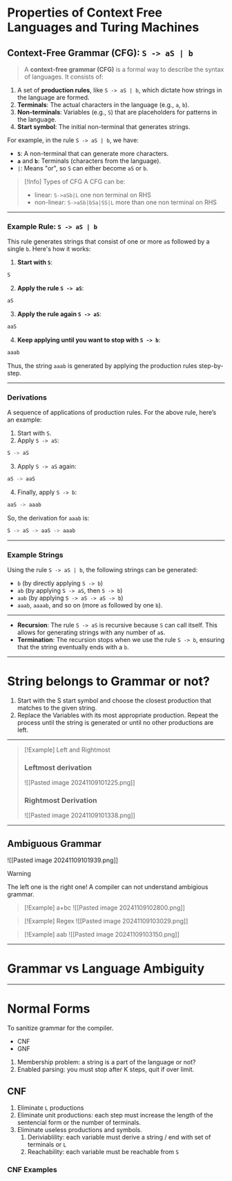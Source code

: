 # Properties of Context Free Languages and Turing Machines

## Context-Free Grammar (CFG): `S -> aS | b`

> A **context-free grammar (CFG)** is a formal way to describe the syntax of languages. It consists of:

1. A set of **production rules**, like `S -> aS | b`, which dictate how strings in the language are formed.
2. **Terminals**: The actual characters in the language (e.g., `a`, `b`).
3. **Non-terminals**: Variables (e.g., `S`) that are placeholders for patterns in the language.
4. **Start symbol**: The initial non-terminal that generates strings.

For example, in the rule `S -> aS | b`, we have:

- **`S`**: A non-terminal that can generate more characters.
- **`a`** and **`b`**: Terminals (characters from the language).
- `|`: Means "or", so `S` can either become `aS` or `b`.

> [!Info] Types of CFG
> A CFG can be:
> 
> - linear: `S->aSb|L` one non terminal on RHS
> - non-linear: `S->aSb|bSa|SS|L` more than one non terminal on RHS

---
### Example Rule: `S -> aS | b`

This rule generates strings that consist of one or more `a`s followed by a single `b`. Here's how it works:

1. **Start with `S`**:

``` python
S
```
   
2. **Apply the rule `S -> aS`**:

``` python
aS
```

3. **Apply the rule again `S -> aS`**:
``` python
aaS
```

4. **Keep applying until you want to stop with `S -> b`**:

``` python
aaab
```

Thus, the string `aaab` is generated by applying the production rules step-by-step.

---
### Derivations

A sequence of applications of production rules. For the above rule, here’s an example:

1. Start with `S`.
2. Apply `S -> aS`:

``` python
S -> aS
```

3. Apply `S -> aS` again:

``` python
aS -> aaS
```

4. Finally, apply `S -> b`:

``` python
aaS -> aaab
```

So, the derivation for `aaab` is:

```python
S -> aS -> aaS -> aaab
```

---
### Example Strings

Using the rule `S -> aS | b`, the following strings can be generated:

- `b` (by directly applying `S -> b`)
- `ab` (by applying `S -> aS`, then `S -> b`)
- `aab` (by applying `S -> aS -> aS -> b`)
- `aaab`, `aaaab`, and so on (more `a`s followed by one `b`).

---

- **Recursion**: The rule `S -> aS` is recursive because `S` can call itself. This allows for generating strings with any number of `a`s.
- **Termination**: The recursion stops when we use the rule `S -> b`, ensuring that the string eventually ends with a `b`.

---

# String belongs to Grammar or not?

1. Start with the S start symbol and choose the closest production that matches to the given string.
2. Replace the Variables with its most appropriate production. Repeat the process until the string is generated or until no other productions are left.

--- 

> [!Example] Left and Rightmost 
> 
> ### Leftmost derivation
> 
> ![[Pasted image 20241109101225.png]]
> 
> ### Rightmost Derivation
> 
> ![[Pasted image 20241109101338.png]]
> 

---
## Ambiguous Grammar

![[Pasted image 20241109101939.png]]

> [!Warning]
> The left one is the right one! 
> A compiler can not understand ambigious grammar.
  

> [!Example] a+bc
> ![[Pasted image 20241109102800.png]]


> [!Example] Regex
> ![[Pasted image 20241109103029.png]]

> [!Example] aab
> ![[Pasted image 20241109103150.png]]

---
# Grammar vs Language Ambiguity

---
# Normal Forms

To sanitize grammar for the compiler.

- CNF
- GNF

1. Membership problem: a string is a part of the language or not?
2. Enabled parsing: you must stop after K steps, quit if over limit.

## CNF

1. Eliminate `L` productions
2. Eliminate unit productions: each step must increase the length of the sentencial form or the number of terminals.
3. Eliminate useless productions and symbols.
	1. Deriviablility: each variable must derive a string / end with set of terminals or `L`
	2. Reachability: each variable must be reachable from `S`
	
### CNF Examples
